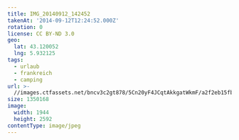 ```yaml
---
title: IMG_20140912_142452
takenAt: '2014-09-12T12:24:52.000Z'
rotation: 0
license: CC BY-ND 3.0
geo:
  lat: 43.120052
  lng: 5.932125
tags:
  - urlaub
  - frankreich
  - camping
url: >-
  //images.ctfassets.net/bncv3c2gt878/5Cn20yF4JCqtAkkgatWkmF/a2f2eb15fb11c7c70a9085a402ec48a8/img_20140912_142452_28208740932_o
size: 1350168
image:
  width: 1944
  height: 2592
contentType: image/jpeg
---
```


